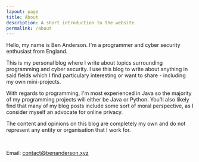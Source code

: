 ```yaml
---
layout: page
title: About
description: A short introduction to the website
permalink: /about
---
```


Hello, my name is Ben Anderson. I'm a programmer and cyber security enthusiast from England.

This is my personal blog where I write about topics surrounding programming and cyber security. I use this blog to write about anything in said fields which I find particulary interesting or want to share - including my own mini-projects.

With regards to programming, I'm most experienced in Java so the majority of my programming projects will either be Java or Python. You'll also likely find that many of my blog posts include some sort of moral perspective, as I consider myself an advocate for online privacy.

The content and opinions on this blog are completely my own and do not represent any entity or organisation that I work for.

<br>

Email: contact@benanderson.xyz